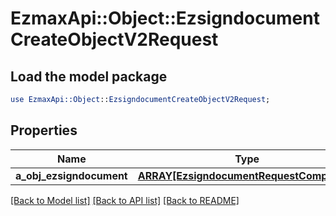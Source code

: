 # EzmaxApi::Object::EzsigndocumentCreateObjectV2Request

## Load the model package
```perl
use EzmaxApi::Object::EzsigndocumentCreateObjectV2Request;
```

## Properties
Name | Type | Description | Notes
------------ | ------------- | ------------- | -------------
**a_obj_ezsigndocument** | [**ARRAY[EzsigndocumentRequestCompound]**](EzsigndocumentRequest.md) |  | 

[[Back to Model list]](../README.md#documentation-for-models) [[Back to API list]](../README.md#documentation-for-api-endpoints) [[Back to README]](../README.md)


